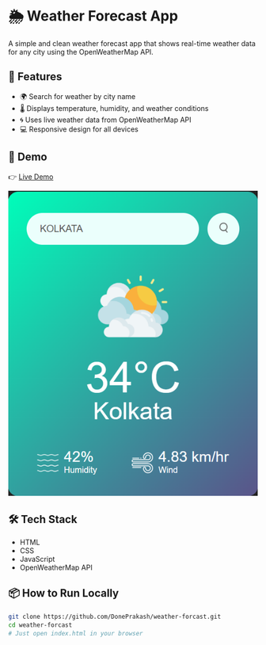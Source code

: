 # 🌦️ Weather Forecast App

A simple and clean weather forecast app that shows real-time weather data for any city using the OpenWeatherMap API.

## 🔧 Features

- 🌍 Search for weather by city name
- 🌡️ Displays temperature, humidity, and weather conditions
- 🌀 Uses live weather data from OpenWeatherMap API
- 💻 Responsive design for all devices

## 🚀 Demo

👉 [Live Demo](https://weather-forcast-citywise.netlify.app)

[![Weather Forecast Screenshot](./Screenshot.png)](https://weather-forcast-citywise.netlify.app)

## 🛠️ Tech Stack

- HTML
- CSS
- JavaScript
- OpenWeatherMap API

## 📦 How to Run Locally

```bash
git clone https://github.com/DonePrakash/weather-forcast.git
cd weather-forcast
# Just open index.html in your browser
